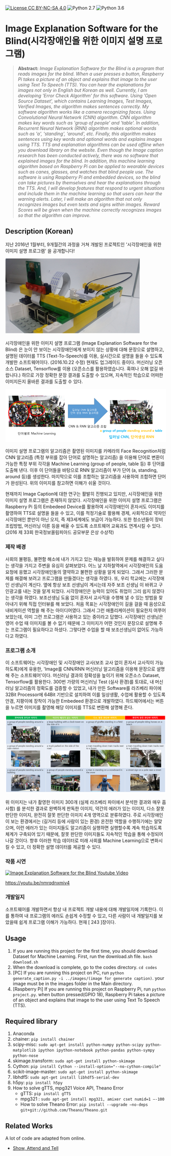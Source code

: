 [![License CC BY-NC-SA 4.0](https://img.shields.io/badge/license-CC4.0-blue.svg)](https://raw.githubusercontent.com/NVIDIA/FastPhotoStyle/master/LICENSE.md)
![Python 2.7](https://img.shields.io/badge/python-2.7-green.svg)
![Python 3.6](https://img.shields.io/badge/python-3.6-green.svg)

# Image Explanation Software for the Blind(시각장애인을 위한 이미지 설명 프로그램)
> **Abstract:** *Image Explanation Software for the Blind is a program that reads images for the blind. When a user presses a button, Raspberry Pi takes a picture of an object and explains that image to the user using Text To Speech (TTS). You can hear the explanations for images not only in English but Korean as well. Currently, I am developing 'Error Check Algorithm' for this software. Using 'Open Source Dataset', which contains Learning Images, Test Images, Verified Images, the algorithm makes sentences correctly. My software algorithm works like a camera recognizing faces. Using Convolutional Neural Network (CNN) algorithm. CNN algorithm makes key words such as 'group of people' and 'table'. In addition, Recurrent Neural Network (RNN) algorithm makes optional words such as 'a', 'standing', 'around', etc. Finally, this algorithm makes sentences using key words and optional words and explains images using TTS. TTS and explanation algorithms can be used offline when you download library on the website. Even though the Image caption research has been conducted actively, there was no software that explained images for the blind. In addition, this machine learning algorithm based on Raspberry Pi can be applied to wearable devices such as canes, glasses, and watches that blind people use. The software is using Raspberry Pi and embedded devices, so the blind can take pictures by themselves and hear the explanations through the TTS. And, I will develop features that respond to urgent situations and include them in the machine learning so that users can hear the warning alerts. Later, I will make an algorithm that not only recognizes images but even texts and signs within images. Reward Scores will be given when the machine correctly recognizes images so that the algorithm can improve.*

## Description (Korean)
지난 2016년 1월부터, 9개월간의 과정을 거쳐 개발된 프로젝트인 '시각장애인을 위한 이미지 설명 프로그램' 을 공개합니다!

<img src='imgs/img1.png'/>

시각장애인을 위한 이미지 설명 프로그램 (Image Explanation Software for the Blind) 은 눈이 안 보이는 시각장애인에게 보이지 않는 상황에 대해 문장으로 설명하고, 설명된 데이터를 TTS (Text-To-Speech)를 이용, 실시간으로 설명을 들을 수 있도록 개발한 소프트웨어이다. (2016.10.22 수정) 현재도 업그레이드 중이다.
머신러닝 오픈소스 Dataset, Tensorflow를 이용 (오픈소스를 활용하였습니다. 혹여나 오해 없길 바랍니다.) 하므로 가장 정확한 문장 결과를 도출할 수 있으며, 지속적인 학습으로 어떠한 이미지든지 올바른 결과를 도출할 수 있다.

<img src='imgs/img2.png'/>

이미지 설명 프로그램의 알고리즘은 촬영된 이미지를 카메라의 Face Recognition처럼 CNN 알고리즘 (특정 부위를 잡아 단어로 설명하는 알고리즘) 을 이용해 단어로 변환이 가능한 특정 부위 각각을 Machine Learning (group of people, table 등) 후 단어를 도출해 낸다. 이후 이 단어들을 바탕으로 RNN 알고리즘이 부가 단어 (a, standing, around 등)를 생성한다. 마지막으로 이를 조합하는 알고리즘을 사용하여 조합하면 단어가 완성된다. 위의 이미지를 참고하면 이해가 쉬울 것이다.

현재까지 Image Caption에 대한 연구는 활발히 진행되고 있지만, 시각장애인을 위한 이미지 설명 프로그램은 존재하지 않았다. 시각장애인을 위한 이미지 설명 프로그램은 Raspberry Pi 등의 Embedeed Device를 활용하여 시각장애인이 혼자서도 이미지를 촬영하여 TTS로 설명을 들을 수 있고, 이를 적정기술로 활용해 경제, 사회적으로 약자인 시각장애인 뿐만이 아닌 오지, 즉 제3세계에도 보급이 가능하다. 또한 청소년들이 장비 조립방법, 머신러닝 이론 등을 배울 수 있도록 소프트웨어 교육과도 연계시킬 수 있다. (2016 제 33회 한국정보올림피아드 공모부문 은상 수상작)

### 제작 배경
사회의 불평등, 불편함 해소에 내가 가지고 있는 재능을 발휘하여 문제를 해결하고 싶다는 생각을 가지고 주변을 유심히 살펴보았다. 어느 날 지하철역에서 시각장애인의 도움요청에 응했고 시각장애인들의 열약하고 불편한 상황을 알게 되었다. 그래서 그러한 문제를 해결해 보려고 프로그램을 만들겠다는 생각을 하였다. 또, 우리 학교에는 시각장애인 선생님이 계신다. 옆에 항상 보조 선생님이 계시는데 자주 보조 선생님 이 바뀌고 구인광고를 내는 것을 알게 되었다. 시각장애인은 능력이 있어도 취업이 그리 쉽지 않겠다는 생각을 하였다. 보조선생님 도움 없이 혼자서 교사직을 수행해 낼 수 있는 방법을 찾아내기 위해 직접 인터뷰를 해 보았다. 처음 목표는 시각장애인이 길을 걸을 때 음성으로 내비게이션 역할을 해 주는 아이디어였다. 그래서 그런 애플리케이션이 필요한지 여쭈어 보았는데, 이미 그런 프로그램은 사용하고 있는 중이라고 답했다. 시각장애인 선생님은 영어 수업 때 이미지를 볼 수 없기 때문에 그 이미지가 어떤 것인지 문장으로 설명해 주는 프로그램이 필요하다고 하셨다. 그렇다면 수업을 할 때 보조선생님이 없어도 가능하다고 하였다.

### 프로그램 소개
이 소프트웨어는 시각장애인 및 시각장애인 교사(보조 교사 없이 혼자서 교사직이 가능하도록)에게 유용한, 'Image를 CNN/RNN 머신러닝 알고리즘을 이용해 문장으로 설명해 주는 소프트웨어'이다. 머신러닝 결과의 정확성을 높이기 위해 오픈소스 Dataset, Tensorflow를 활용한다. 300번 가량의 머신러닝 Test (실사 환경)를 토대로, 내 머신러닝 알고리즘의 정확도를 검증할 수 있었고, 내가 만든 Software를 라즈베리 파이에 32Bit Processor에 64Bit 기반으로 설치하여 이를 일상생활, 수업에 활용할 수 있도록 안경, 지팡이에 장착이 가능한 Embedeed 환경으로 개발하였다. 하드웨어에서는 버튼을 누르면 이미지를 촬영해 해당 이미지를 TTS로 변환해 설명해 준다.

<img src='imgs/img3.png'/>

위 이미지는 내가 촬영한 이미지 300개 (실제 라즈베리 파이에서 분석한 결과와 매우 흡사함) 를 분석한 결과로 완벽하게 판독한 이미지, 약간의 에러가 있는 이미지, 다소 잘못 판단한 이미지, 완전히 잘못 판단한 이미지 4개 영역으로 분류하였다. 주로 시각장애인이 보는 환경에서는 (길거리 등에 사람이 있는 환경) 온전한 역할을 수행하기에는 알맞으며, 이런 에러가 있는 이미지들도 알고리즘이 실행하면 실행할수록 계속 학습하도록 체계가 구축되어 있기 때문에, 잘못 판단한 이미지들도 지속적인 학습을 통해 수정되어 나갈 것이다. 향후 이러한 학습 데이터로 미래 사회를 Machine Learning으로 변화시킬 수 있고, 더 정확한 설명 데이터를 제공할 수 있다.

### 작품 시연
[![Image Explanation Software for the Blind Youtube Video](https://img.youtube.com/vi/nmrqdnxmiv4/0.jpg)](https://www.youtube.com/watch?v=nmrqdnxmiv4) 

https://youtu.be/nmrqdnxmiv4

### 개발일지
소프트웨어를 개발하면서 항상 내 프로젝트 개발 내용에 대해 개발일지에 기록한다. 이를 통하여 내 프로그램의 에러도 손쉽게 수정할 수 있고, 다른 사람이 내 개발일지를 보았을때 쉽게 프로그램 이해가 가능하다. 현재 [ 243 ]장이다.

## Usage
1. If you are running this project for the first time, you should download Dataset for Machine Learning. First, run the download.sh file. `bash download.sh`
2. When the download is complete, go to the codes directory. `cd codes`
3. [PC] If you are running this project on PC, run `python generate_caption.py -i ../images/(image for generate caption)`. your image must be in the images folder in the Main directory.
4. [Raspberry Pi] If you are running this project on Raspberry Pi, run `python project.py`. when button pressed(GPIO 18), Raspberry Pi takes a picture of an object and explains that image to the user using Text To Speech (TTS).

## Required library
1. Anaconda
2. chainer: `pip install chainer`
3. scipy-misc: `sudo apt-get install python-numpy python-scipy python-matplotlib ipython ipython-notebook python-pandas python-sympy python-nose`
4. skimage.transform: `sudo apt-get install python-skimage`
5. Cython: `pip install Cython --install-option="--no-cython-compile"`
6. scikit-image-master: `sudo apt-get install python-skimage`
7. libhdf5: `sudo apt-get install libhdf5-serial-dev`
8. h5py: `pip install h5py`
9. How to solve gTTS, mpg321 Voice API, Theano Error
   - gTTS: `pip install gTTS`
   - mpg321 : `sudo apt-get install mpg321, amixer cset numid=1 –-100`
   - How to solve Theano Error: `pip install --upgrade —no-deps git+git://github.com/Theano/Theano.git`

## Related Works
A lot of code are adapted from online.
 * [Show, Attend and Tell](http://proceedings.mlr.press/v37/xuc15.pdf)
